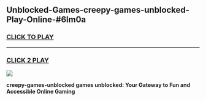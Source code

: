 
## Unblocked-Games-creepy-games-unblocked-Play-Online-#6lm0a
<h3>
<a href="https://premium.freeplayer.one?title=creepy-games-unblocked&ref=27F">CLICK TO PLAY</a></h3>
<hr>

<h3>
<a href="https://premium.freeplayer.one?title=creepy-games-unblocked&ref=27F">CLICK 2 PLAY</a>
  
</h3>

<a href="https://premium.freeplayer.one?title=creepy-games-unblocked&ref=27F"><img src="https://clearcache.store/games.png"></a>


**creepy-games-unblocked games unblocked: Your Gateway to Fun and Accessible Online Gaming**

